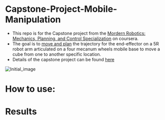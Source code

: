 # Capstone-Project-Mobile-Manipulation
* This repo is for the Capstone project from the [Mordern Robotics: Mechanics, Planning, and Control Specialization](https://www.coursera.org/specializations/modernrobotics) on coursera.
* The goal is to [move and plan]() the trajectory for the end-effector on a 5R robot arm articulated on a four mecanum wheels mobile base to move a cube from one to another specific location.
* Details of the capstone project can be found [here](http://hades.mech.northwestern.edu/index.php/Mobile_Manipulation_Capstone)

![Initial_image](http://hades.mech.northwestern.edu/images/3/33/Yb-book.png)

# How to use:
# Results